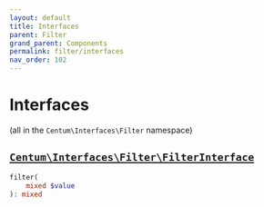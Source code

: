 ```yaml
---
layout: default
title: Interfaces
parent: Filter
grand_parent: Components
permalink: filter/interfaces
nav_order: 102
---
```




# Interfaces

(all in the `Centum\Interfaces\Filter` namespace)



## [`Centum\Interfaces\Filter\FilterInterface`](https://github.com/SidRoberts/centum/blob/main/src/Interfaces/Filter/FilterInterface.php)

```php
filter(
    mixed $value
): mixed
```
